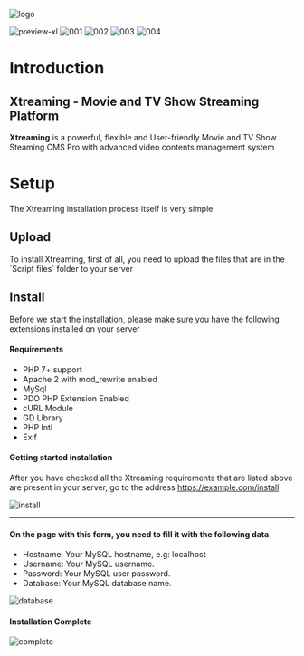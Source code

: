 ![logo](https://github.com/parsavandy/Xtreaming/assets/62550885/eacc70ce-3c7f-4b0d-918a-9db00f813b1c)

![preview-xl](https://github.com/parsavandy/Xtreaming/assets/62550885/86867550-03d1-434c-84bd-726d4959ba16)
![001](https://github.com/parsavandy/Xtreaming/assets/62550885/bc24d72a-a76b-4369-921c-270ed725609b)
![002](https://github.com/parsavandy/Xtreaming/assets/62550885/42840a3c-eb86-4bab-b26b-23240672c169)
![003](https://github.com/parsavandy/Xtreaming/assets/62550885/0425551c-01e2-4acd-aba0-dde7fbad24bf)
![004](https://github.com/parsavandy/Xtreaming/assets/62550885/18183a23-4170-48e4-945e-d859567589e7)

Introduction
============

Xtreaming - Movie and TV Show Streaming Platform
------------------------------------------------

**Xtreaming** is a powerful, flexible and User-friendly Movie and TV Show Steaming CMS Pro with advanced video contents management system

Setup
=====

The Xtreaming installation process itself is very simple

Upload
------

To install Xtreaming, first of all, you need to upload the files that are in the \`Script files\` folder to your server

Install
-------

Before we start the installation, please make sure you have the following extensions installed on your server

#### Requirements

*   PHP 7+ support
*   Apache 2 with mod\_rewrite enabled
*   MySql
*   PDO PHP Extension Enabled
*   cURL Module
*   GD Library
*   PHP Intl
*   Exif

#### Getting started installation

After you have checked all the Xtreaming requirements that are listed above are present in your server, go to the address https://example.com/install

![install](https://github.com/parsavandy/Xtreaming/assets/62550885/9e98a636-cb54-4487-88ba-e243f2e51988)

* * *

#### On the page with this form, you need to fill it with the following data

*   Hostname: Your MySQL hostname, e.g: localhost
*   Username: Your MySQL username.
*   Password: Your MySQL user password.
*   Database: Your MySQL database name.

![database](https://github.com/parsavandy/Xtreaming/assets/62550885/29338c9d-0580-4df5-8bcd-c708fc306bbf)


#### Installation Complete

![complete](https://github.com/parsavandy/Xtreaming/assets/62550885/b5c88226-d18a-4e94-812a-851ac033afa2)
